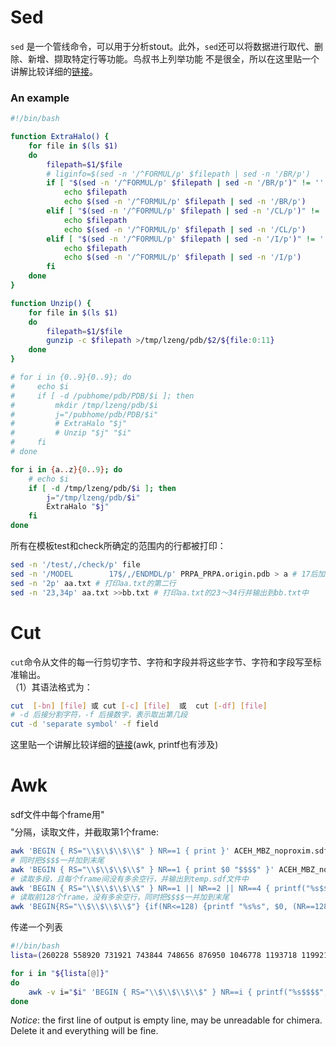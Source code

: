 # Sed

`sed` 是一个管线命令，可以用于分析stout。此外，`sed`还可以将数据进行取代、删除、新增、撷取特定行等功能。鸟叔书上列举功能
不是很全，所以在这里贴一个讲解比较详细的[链接](https://man.linuxde.net/sed)。  

### An example
```bash
#!/bin/bash

function ExtraHalo() {
    for file in $(ls $1)
    do
        filepath=$1/$file
        # liginfo=$(sed -n '/^FORMUL/p' $filepath | sed -n '/BR/p')
        if [ "$(sed -n '/^FORMUL/p' $filepath | sed -n '/BR/p')" != '' ]; then
            echo $filepath
            echo $(sed -n '/^FORMUL/p' $filepath | sed -n '/BR/p')
        elif [ "$(sed -n '/^FORMUL/p' $filepath | sed -n '/CL/p')" != '' ]; then
            echo $filepath
            echo $(sed -n '/^FORMUL/p' $filepath | sed -n '/CL/p')
        elif [ "$(sed -n '/^FORMUL/p' $filepath | sed -n '/I/p')" != '' ]; then
            echo $filepath
            echo $(sed -n '/^FORMUL/p' $filepath | sed -n '/I/p')
        fi
    done
}

function Unzip() {
    for file in $(ls $1)
    do
        filepath=$1/$file
        gunzip -c $filepath >/tmp/lzeng/pdb/$2/${file:0:11}
    done
}

# for i in {0..9}{0..9}; do
#     echo $i 
#     if [ -d /pubhome/pdb/PDB/$i ]; then
#         mkdir /tmp/lzeng/pdb/$i 
#         j="/pubhome/pdb/PDB/$i"
#         # ExtraHalo "$j"
#         # Unzip "$j" "$i"
#     fi
# done

for i in {a..z}{0..9}; do
    # echo $i 
    if [ -d /tmp/lzeng/pdb/$i ]; then
        j="/tmp/lzeng/pdb/$i"
        ExtraHalo "$j"
    fi
done
```

所有在模板test和check所确定的范围内的行都被打印：  
```bash
sed -n '/test/,/check/p' file
sed -n '/MODEL        17$/,/ENDMDL/p' PRPA_PRPA.origin.pdb > a # 17后加$表示以17结尾
sed -n '2p' aa.txt # 打印aa.txt的第二行
sed -n '23,34p' aa.txt >>bb.txt # 打印aa.txt的23～34行并输出到bb.txt中
```
# Cut
`cut`命令从文件的每一行剪切字节、字符和字段并将这些字节、字符和字段写至标准输出。  
（1）其语法格式为：  
```bash
cut  [-bn] [file] 或 cut [-c] [file]  或  cut [-df] [file]
# -d 后接分割字符，-f 后接数字，表示取出第几段
cut -d 'separate symbol' -f field
```
这里贴一个讲解比较详细的[链接](https://www.jianshu.com/p/1bbdbf1aa1bd)(awk, printf也有涉及)
# Awk
sdf文件中每个frame用"$$$$"分隔，读取文件，并截取第1个frame:
```bash
awk 'BEGIN { RS="\\$\\$\\$\\$" } NR==1 { print }' ACEH_MBZ_noproxim.sdf
# 同时把$$$$一并加到末尾
awk 'BEGIN { RS="\\$\\$\\$\\$" } NR==1 { print $0 "$$$$" }' ACEH_MBZ_noproxim.sdf
# 读取多段，且每个frame间没有多余空行，并输出到temp.sdf文件中
awk 'BEGIN { RS="\\$\\$\\$\\$" } NR==1 || NR==2 || NR==4 { printf("%s$$$$", $0) }' ACEH_MBZ_noproxim.sdf >../test/temp.sdf
# 读取前128个frame，没有多余空行，同时把$$$$一并加到末尾
awk 'BEGIN{RS="\\$\\$\\$\\$"} {if(NR<=128) {printf "%s%s", $0, (NR==128?"":"$$$$")}}' MBZ_N1PA_01_nequipwb.sdf > 128.sdf
```
传递一个列表
```bash
#!/bin/bash
lista=(260228 558920 731921 743844 748656 876950 1046778 1193718 1199211 1261589)

for i in "${lista[@]}"
do
    awk -v i="$i" 'BEGIN { RS="\\$\\$\\$\\$" } NR==i { printf("%s$$$$", $0) }' /pubhome/lzeng/data/pair25/ProximityEffect/MBZ_NMA_noproxim.sdf >> /pubhome/lzeng/data/pair25/test/temp.sdf
done
```
_Notice_: the first line of output is empty line, may be unreadable for chimera. Delete it and everything will be fine.
